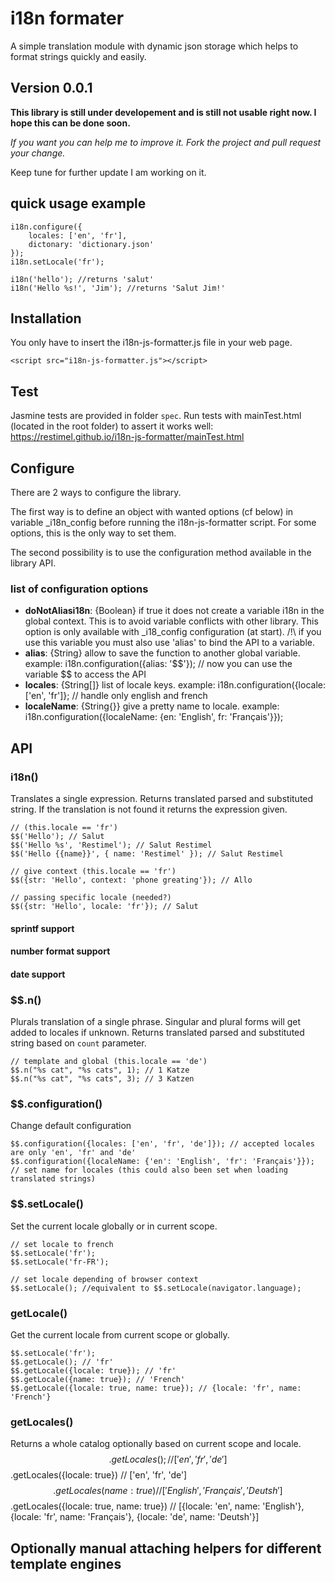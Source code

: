 # i18n formater

A simple translation module with dynamic json storage which helps to format strings quickly and easily.

## Version 0.0.1

**This library is still under developement and is still not usable right now. I hope this can be done soon.**

*If you want you can help me to improve it. Fork the project and pull request your change.*

Keep tune for further update I am working on it.

## quick usage example

	i18n.configure({
		locales: ['en', 'fr'],
		dictonary: 'dictionary.json'
	});
	i18n.setLocale('fr');

	i18n('hello'); //returns 'salut'
	i18n('Hello %s!', 'Jim'); //returns 'Salut Jim!'

## Installation

You only have to insert the i18n-js-formatter.js file in your web page.

	<script src="i18n-js-formatter.js"></script>

## Test

Jasmine tests are provided in folder `spec`.
Run tests with mainTest.html (located in the root folder) to assert it works well: https://restimel.github.io/i18n-js-formatter/mainTest.html

## Configure

There are 2 ways to configure the library.

The first way is to define an object with wanted options (cf below) in variable _i18n_config before running the i18n-js-formatter script.
For some options, this is the only way to set them.

The second possibility is to use the configuration method available in the library API.

### list of configuration options

* **doNotAliasi18n**: {Boolean} if true it does not create a variable i18n in the global context.
			This is to avoid variable conflicts with other library.
			This option is only available with _i18_config configuration (at start).
			/!\ if you use this variable you must also use 'alias' to bind the API to a variable.
* **alias**:	{String} allow to save the function to another global variable.
			example: i18n.configuration({alias: '$$'}); // now you can use the variable $$ to access the API
* **locales**:	{String[]} list of locale keys.
			example: i18n.configuration({locale: ['en', 'fr']}; // handle only english and french
* **localeName**: {String{}} give a pretty name to locale.
			example: i18n.configuration({localeName: {en: 'English', fr: 'Français'}});

## API

### i18n()

Translates a single expression. Returns translated parsed and substituted string. If the translation is not found it returns the expression given.

	// (this.locale == 'fr')
	$$('Hello'); // Salut
	$$('Hello %s', 'Restimel'); // Salut Restimel
	$$('Hello {{name}}', { name: 'Restimel' }); // Salut Restimel

	// give context (this.locale == 'fr')
	$$({str: 'Hello', context: 'phone greating'}); // Allo

	// passing specific locale (needed?)
	$$({str: 'Hello', locale: 'fr'}); // Salut

#### sprintf support

#### number format support

#### date support

### $$.n()

Plurals translation of a single phrase. Singular and plural forms will get added to locales if unknown. Returns translated parsed and substituted string based on `count` parameter.

	// template and global (this.locale == 'de')
	$$.n("%s cat", "%s cats", 1); // 1 Katze
	$$.n("%s cat", "%s cats", 3); // 3 Katzen

### $$.configuration()

Change default configuration

	$$.configuration({locales: ['en', 'fr', 'de']}); // accepted locales are only 'en', 'fr' and 'de'
	$$.configuration({localeName: {'en': 'English', 'fr': 'Français'}}); // set name for locales (this could also been set when loading translated strings)

### $$.setLocale()

Set the current locale globally or in current scope.

	// set locale to french
	$$.setLocale('fr');
	$$.setLocale('fr-FR');

	// set locale depending of browser context
	$$.setLocale(); //equivalent to $$.setLocale(navigator.language);

### getLocale()

Get the current locale from current scope or globally.

	$$.setLocale('fr');
	$$.getLocale(); // 'fr'
	$$.getLocale({locale: true}); // 'fr'
	$$.getLocale({name: true}); // 'French'
	$$.getLocale({locale: true, name: true}); // {locale: 'fr', name: 'French'}

### getLocales()

Returns a whole catalog optionally based on current scope and locale.
	$$.getLocales(); // ['en', 'fr', 'de']
	$$.getLocales({locale: true}) // ['en', 'fr', 'de']
	$$.getLocales({name: true}) // ['English', 'Français', 'Deutsh']
	$$.getLocales({locale: true, name: true}) // [{locale: 'en', name: 'English'}, {locale: 'fr', name: 'Français'}, {locale: 'de', name: 'Deutsh'}]

## Optionally manual attaching helpers for different template engines
